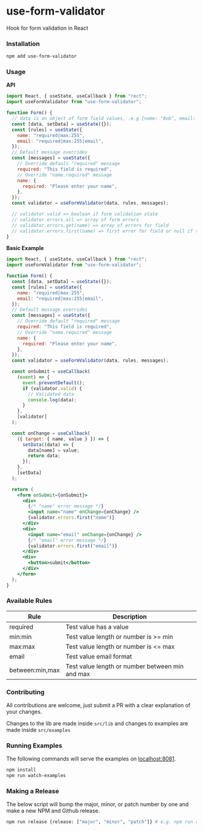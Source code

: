 # use-form-validator

Hook for form validation in React

### Installation

```bash
npm add use-form-validator
```

### Usage

**API**

```jsx harmony
import React, { useState, useCallback } from "rect";
import useFormValidator from "use-form-validator";

function Form() {
  // data is an object of form field values, .e.g {name: "Bob", email: "bob@example.com"}
  const [data, setData] = useState({});
  const [rules] = useState({
    name: "required|max:255",
    email: "required|max:255|email",
  });
  // Default message overrides
  const [messages] = useState({
    // Override default "required" message
    required: "This field is required",
    // Override "name.required" message
    name: {
      required: "Please enter your name",
    },
  });
  const validator = useFormValidator(data, rules, messages);

  // validator.valid => boolean if form validation state
  // validator.errors.all => array of form errors
  // validator.errors.get(name) => array of errors for field
  // validator.errors.first(name) => first error for field or null if there is no error
}
```

**Basic Example**

```jsx harmony
import React, { useState, useCallback } from "rect";
import useFormValidator from "use-form-validator";

function Form() {
  const [data, setData] = useState({});
  const [rules] = useState({
    name: "required|max:255",
    email: "required|max:255|email",
  });
  // Default message overrides
  const [messages] = useState({
    // Override default "required" message
    required: "This field is required",
    // Override "name.required" message
    name: {
      required: "Please enter your name",
    },
  });
  const validator = useFormValidator(data, rules, messages);

  const onSubmit = useCallback(
    (event) => {
      event.preventDefault();
      if (validator.valid) {
        // Validated data
        console.log(data);
      }
    },
    [validator]
  );

  const onChange = useCallback(
    ({ target: { name, value } }) => {
      setData((data) => {
        data[name] = value;
        return data;
      });
    },
    [setData]
  );

  return (
    <form onSubmit={onSubmit}>
      <div>
        {/* "name" error message */}
        <input name="name" onChange={onChange} />
        {validator.errors.first("name")}
      </div>
      <div>
        <input name="email" onChange={onChange} />
        {/* "email" error message */}
        {validator.errors.first("email")}
      </div>
      <div>
        <button>submit</button>
      </div>
    </form>
  );
}
```

### Available Rules

| Rule            | Description                                     |
| --------------- | ----------------------------------------------- |
| required        | Test value has a value                          |
| min:min         | Test value length or number is >= min           |
| max:max         | Test value length or number is <= max           |
| email           | Test value email format                         |
| between:min,max | Test value length or number between min and max |

### Contributing

All contributions are welcome, just submit a PR with a clear explanation of your changes.

Changes to the lib are made inside `src/lib` and changes to examples are made inside `src/examples`

### Running Examples

The following commands will serve the examples on [localhost:8081](http://localhost:8081).

```bash
npm install
npm run watch-examples
```

### Making a Release

The below script will bump the major, minor, or patch number by one and make a new NPM and Github release.

```bash
npm run release {release: ["major", "minor", "patch"]} # e.g. npm run release patch
```
